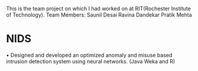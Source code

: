 This is the team project on which I had worked on at RIT(Rochester Institute of Technology).
Team Members:
  Saunil Desai
  Ravina Dandekar
  Pratik Mehta
# NIDS
•	Designed and developed an optimized anomaly and misuse based intrusion detection system using neural networks. (Java Weka and R)
